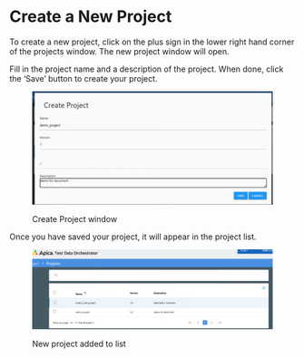# Create a New Project

To create a new project, click on the plus sign in the lower right hand corner of the projects window.  The new project window will open.

Fill in the project name and a description of the project.  When done, click the ‘Save’ button to create your project.

<figure><img src="../../../../../.gitbook/assets/image (2) (7).png" alt=""><figcaption><p>Create Project window</p></figcaption></figure>

Once you have saved your project, it will appear in the project list.

<figure><img src="../../../../../.gitbook/assets/image (3).png" alt=""><figcaption><p>New project added to list</p></figcaption></figure>
